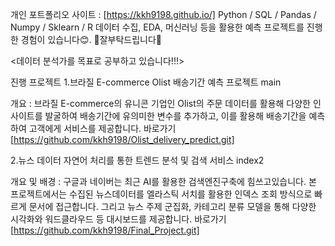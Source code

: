 
개인 포트폴리오 사이트 : [https://kkh9198.github.io/]
Python / SQL / Pandas / Numpy / Sklearn / R
데이터 수집, EDA, 머신러닝 등을 활용한 예측 프로젝트를 진행한 경험이 있습니다😊.
🙌잘부탁드립니다🙌

<데이터 분석가를 목표로 공부하고 있습니다!!!>

진행 프로젝트
1.브라질 E-commerce Olist 배송기간 예측 프로젝트
main

개요 : 브라질 E-commerce의 유니콘 기업인 Olist의 주문 데이터를 활용해 다양한 인사이트를 발굴하여 배송기간에 유의미한 변수를 추가하고, 이를 활용해 배송기간을 예측하여 고객에게 서비스를 제공합니다. 
바로가기[https://github.com/kkh9198/Olist_delivery_predict.git]

2.뉴스 데이터 자연어 처리를 통한 트렌드 분석 및 검색 서비스
index2

개요 및 배경 : 구글과 네이버는 최근 AI를 활용한 검색엔진구축에 힘쓰고있습니다. 본 프로젝트에서는 수집된 뉴스데이터를 엘라스틱 서치를 활용한 인덱스 조회 방식으로 빠르게 문서에 접근합니다. 그리고 뉴스 주제 군집화, 카테고리 분류 모델을 통해 다양한 시각화와 워드클라우드 등 대시보드를 제공합니다.
바로가기[https://github.com/kkh9198/Final_Project.git]
